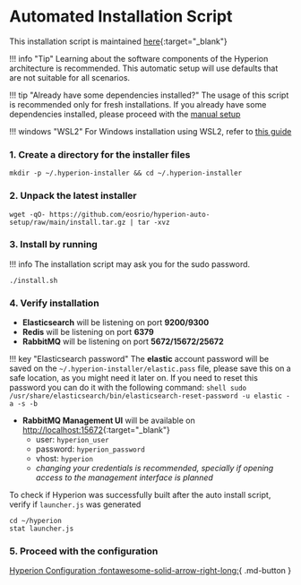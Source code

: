 # Automated Installation Script

This installation script is maintained [here](https://github.com/eosrio/hyperion-auto-setup){:target="_blank"}

!!! info "Tip"
    Learning about the software components of the Hyperion architecture is recommended.
    This automatic setup will use defaults that are not suitable for all scenarios.

!!! tip "Already have some dependencies installed?"
    The usage of this script is recommended only for fresh installations. 
    If you already have some dependencies installed,
    please proceed with the [manual setup](manual_install.md)

!!! windows "WSL2"
    For Windows installation using WSL2, refer to [this guide](wsl2.md)

### 1. Create a directory for the installer files
```shell
mkdir -p ~/.hyperion-installer && cd ~/.hyperion-installer
```

### 2. Unpack the latest installer

```shell
wget -qO- https://github.com/eosrio/hyperion-auto-setup/raw/main/install.tar.gz | tar -xvz
```

### 3. Install by running

!!! info
    The installation script may ask you for the sudo password.

```shell
./install.sh
```

### 4. Verify installation

- **Elasticsearch** will be listening on port **9200/9300**
- **Redis** will be listening on port **6379**
- **RabbitMQ** will be listening on port **5672/15672/25672**

!!! key "Elasticsearch password"
    The **elastic** account password will be saved on the `~/.hyperion-installer/elastic.pass` file, please save this on a safe location, as you might need it later on. If you need to reset this password you can do it with the following command:
      ```shell
      sudo /usr/share/elasticsearch/bin/elasticsearch-reset-password -u elastic -a -s -b
      ```


- **RabbitMQ Management UI** will be available on [http://localhost:15672](http://localhost:15672){:target="_blank"}
    - user: `hyperion_user`
    - password: `hyperion_password`
    - vhost: `hyperion`
    * _changing your credentials is recommended, specially if opening access to the management interface is planned_

To check if Hyperion was successfully built after the auto install script, verify if `launcher.js` was generated
```shell
cd ~/hyperion
stat launcher.js
```

### 5. Proceed with the configuration

[Hyperion Configuration :fontawesome-solid-arrow-right-long:](../setup/hyperion_configuration.md){ .md-button }
